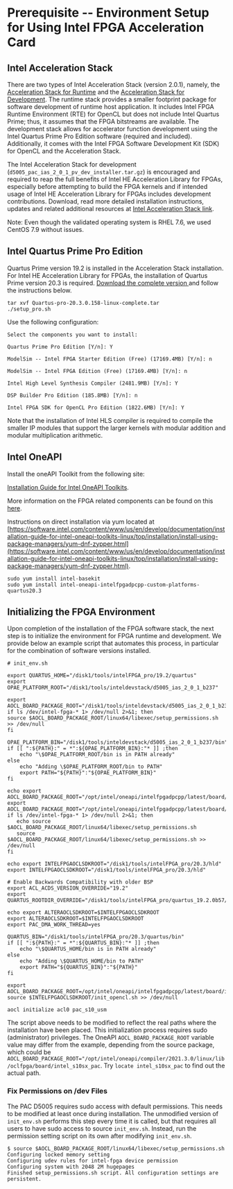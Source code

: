 # Prerequisite -- Environment Setup for Using Intel FPGA Acceleration Card

## Intel Acceleration Stack

There are two types of Intel Acceleration Stack (version 2.0.1), namely, the [Acceleration Stack for Runtime](https://www.intel.com/content/www/us/en/programmable/f/download/accelerator/license-agreement-pac-d5005.html?swcode=WWW-SWD-IAS-RTE-201) and the [Acceleration Stack for Development](https://www.intel.com/content/altera-www/global/en_us/index/f/download/accelerator/pac-d5005-thank-you.html?swcode=WWW-SWD-IAS-DEV-201). The runtime stack provides a smaller footprint package for software development of runtime host application.  It includes Intel FPGA Runtime Environment (RTE) for OpenCL but does not include Intel Quartus Prime; thus, it assumes that the FPGA bitstreams are available. The development stack allows for accelerator function development using the Intel Quartus Prime Pro Edition software (required and included). Additionally, it comes with the Intel FPGA Software Development Kit (SDK) for OpenCL and the Acceleration Stack. <br>

The Intel Acceleration Stack for development (`d5005_pac_ias_2_0_1_pv_dev_installer.tar.gz`) is encouraged and required to reap the full benefits of Intel HE Acceleration Library for FPGAs, especially before attempting to build the FPGA kernels and if intended usage of Intel HE Acceleration Library for FPGAs includes development contributions. Download, read more detailed installation instructions, updates and related additional resources at [Intel Acceleration Stack link](https://www.intel.com/content/www/us/en/programmable/products/boards_and_kits/dev-kits/altera/intel-fpga-pac-d5005/getting-started.html). <br>

Note: Even though the validated operating system is RHEL 7.6, we used CentOS 7.9 without issues.<br>

## Intel Quartus Prime Pro Edition

Quartus Prime version 19.2 is installed in the Acceleration Stack installation. For Intel HE Acceleration Library for FPGAs, the installation of Quartus Prime version 20.3 is required. [Download the complete version ](https://fpgasoftware.intel.com/20.3/?edition=pro) and follow the instructions below. <br>

```
tar xvf Quartus-pro-20.3.0.158-linux-complete.tar
./setup_pro.sh
```

Use the following configuration:<br>

```
Select the components you want to install:

Quartus Prime Pro Edition [Y/n]: Y

ModelSim -- Intel FPGA Starter Edition (Free) (17169.4MB) [Y/n]: n

ModelSim -- Intel FPGA Edition (Free) (17169.4MB) [Y/n]: n

Intel High Level Synthesis Compiler (2481.9MB) [Y/n]: Y

DSP Builder Pro Edition (185.8MB) [Y/n]: n

Intel FPGA SDK for OpenCL Pro Edition (1822.6MB) [Y/n]: Y
```

Note that the installation of Intel HLS compiler is required to compile the smaller IP modules that support the larger kernels with modular addition and modular multiplication arithmetic.<br>

## Intel OneAPI

Install the oneAPI Toolkit from the following site: <br>

[Installation Guide for Intel OneAPI Toolkits](https://software.intel.com/content/www/us/en/develop/articles/installation-guide-for-intel-oneapi-toolkits.html).<br>

More information on the FPGA related components can be found on this [here](https://software.intel.com/content/www/us/en/develop/tools/oneapi/components/fpga.html#gs.6nbq2b). <br>

Instructions on direct installation via yum located at [https://software.intel.com/content/www/us/en/develop/documentation/installation-guide-for-intel-oneapi-toolkits-linux/top/installation/install-using-package-managers/yum-dnf-zypper.html](https://software.intel.com/content/www/us/en/develop/documentation/installation-guide-for-intel-oneapi-toolkits-linux/top/installation/install-using-package-managers/yum-dnf-zypper.html). <br>

```
sudo yum install intel-basekit
sudo yum install intel-oneapi-intelfpgadpcpp-custom-platforms-quartus20.3
```

## Initializing the FPGA Environment

Upon completion of the installation of the FPGA software stack, the next step is to initialize the environment for FPGA runtime and development. We provide below an example script that automates this process, in particular for the combination of software versions installed. <br>

```
# init_env.sh

export QUARTUS_HOME="/disk1/tools/intelFPGA_pro/19.2/quartus"
export OPAE_PLATFORM_ROOT="/disk1/tools/inteldevstack/d5005_ias_2_0_1_b237"

export AOCL_BOARD_PACKAGE_ROOT="/disk1/tools/inteldevstack/d5005_ias_2_0_1_b237/opencl/opencl_bsp"
if ls /dev/intel-fpga-* 1> /dev/null 2>&1; then
source $AOCL_BOARD_PACKAGE_ROOT/linux64/libexec/setup_permissions.sh >> /dev/null
fi

OPAE_PLATFORM_BIN="/disk1/tools/inteldevstack/d5005_ias_2_0_1_b237/bin"
if [[ ":${PATH}:" = *":${OPAE_PLATFORM_BIN}:"* ]] ;then
    echo "\$OPAE_PLATFORM_ROOT/bin is in PATH already"
else
    echo "Adding \$OPAE_PLATFORM_ROOT/bin to PATH"
    export PATH="${PATH}":"${OPAE_PLATFORM_BIN}"
fi

echo export AOCL_BOARD_PACKAGE_ROOT="/opt/intel/oneapi/intelfpgadpcpp/latest/board/intel_s10sx_pac"
export AOCL_BOARD_PACKAGE_ROOT="/opt/intel/oneapi/intelfpgadpcpp/latest/board/intel_s10sx_pac"
if ls /dev/intel-fpga-* 1> /dev/null 2>&1; then
   echo source $AOCL_BOARD_PACKAGE_ROOT/linux64/libexec/setup_permissions.sh
   source $AOCL_BOARD_PACKAGE_ROOT/linux64/libexec/setup_permissions.sh >> /dev/null
fi

echo export INTELFPGAOCLSDKROOT="/disk1/tools/intelFPGA_pro/20.3/hld"
export INTELFPGAOCLSDKROOT="/disk1/tools/intelFPGA_pro/20.3/hld"

# Enable Backwards Compatibility with older BSP
export ACL_ACDS_VERSION_OVERRIDE="19.2"
export QUARTUS_ROOTDIR_OVERRIDE="/disk1/tools/intelFPGA_pro/quartus_19.2.0b57/quartus"

echo export ALTERAOCLSDKROOT=$INTELFPGAOCLSDKROOT
export ALTERAOCLSDKROOT=$INTELFPGAOCLSDKROOT
export PAC_DMA_WORK_THREAD=yes

QUARTUS_BIN="/disk1/tools/intelFPGA_pro/20.3/quartus/bin"
if [[ ":${PATH}:" = *":${QUARTUS_BIN}:"* ]] ;then
    echo "\$QUARTUS_HOME/bin is in PATH already"
else
    echo "Adding \$QUARTUS_HOME/bin to PATH"
    export PATH="${QUARTUS_BIN}":"${PATH}"
fi

export AOCL_BOARD_PACKAGE_ROOT=/opt/intel/oneapi/intelfpgadpcpp/latest/board/intel_s10sx_pac
source $INTELFPGAOCLSDKROOT/init_opencl.sh >> /dev/null

aocl initialize acl0 pac_s10_usm
```

The script above needs to be modified to reflect the real paths where the installation have been placed. This initialization process requires sudo (administrator) privileges. The OneAPI `AOCL_BOARD_PACKAGE_ROOT` variable value may differ from the example, depending from the source package, which could be `AOCL_BOARD_PACKAGE_ROOT="/opt/intel/oneapi/compiler/2021.3.0/linux/lib/oclfpga/board/intel_s10sx_pac`. Try `locate intel_s10sx_pac` to find out the actual path.

### Fix Permissions on /dev Files

The PAC D5005 requires sudo access with default permissions. This needs to be modified at least once during installation.  The unmodified version of `init_env.sh` performs this step every time it is called, but that requires all users to have sudo access to source `init_env.sh`. Instead, run the permission setting script on its own after modifying `init_env.sh`.

```
$ source $AOCL_BOARD_PACKAGE_ROOT/linux64/libexec/setup_permissions.sh
Configuring locked memory setting
Configuring udev rules for intel-fpga device permission
Configuring system with 2048 2M hugepages
Finished setup_permissions.sh script. All configuration settings are persistent.
```
